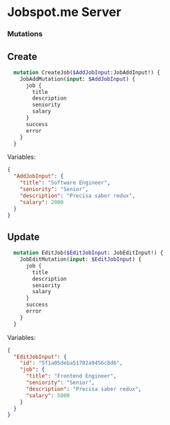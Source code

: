 # Jobspot.me Server

### Mutations

## Create

```graphql
  mutation CreateJob($AddJobInput:JobAddInput!) {
    JobAddMutation(input: $AddJobInput) {
      job {
        title
        description
        seniority
        salary
      }
      success
      error
    }
  }
```

Variables:

```json
{
  "AddJobInput": {
    "title": "Software Engineer",
    "seniority": "Senior",
    "description": "Precisa saber redux",
    "salary": 2000
  }
}
```


## Update


```graphql
  mutation EditJob($EditJobInput: JobEditInput!) {
    JobEditMutation(input: $EditJobInput) {
      job {
        title
        description
        seniority
        salary
      }
      success
      error
    }
  }
```

Variables:

```json
{
  "EditJobInput": {
    "id": "5f1a05deba51702a9456c8d6",
    "job": {
      "title": "Frontend Engineer",
      "seniority": "Senior",
      "description": "Precisa saber redux",
      "salary": 5000
    }
  }
}
```
